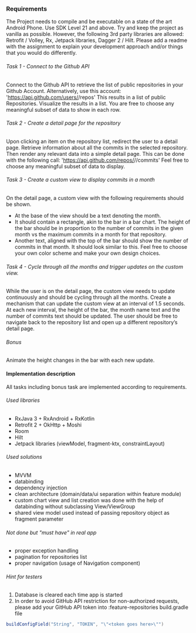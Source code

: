 ### Requirements

The Project needs to compile and be executable on a state of the art Android Phone. Use SDK Level 21
and above.
Try and keep the project as vanilla as possible. However, the following 3rd party libraries are allowed:
Retrofit / Volley, Rx, Jetpack libraries, Dagger 2 / Hilt.
Please add a readme with the assignment to explain your development approach and/or things that you
would do differently.

###### Task 1 - Connect to the Github API

Connect to the Github API to retrieve the list of public repositories in your Github Account. Alternatively,
use this account: 'https://api.github.com/users/<user>/repos'
This results in a list of public Repositories. Visualize the results in a list. You are free to choose any
meaningful subset of data to show in each row.

###### Task 2 - Create a detail page for the repository
Upon clicking an item on the repository list, redirect the user to a detail page.
Retrieve information about all the commits in the selected repository. Then render any relevant data into
a simple detail page. This can be done with the following call:
'https://api.github.com/repos/<user>/<repository>/commits'
Feel free to choose any meaningful subset of data to display.

###### Task 3 - Create a custom view to display commits in a month

On the detail page, a custom view with the following requirements should be shown.
- At the base of the view should be a text denoting the month.
- It should contain a rectangle, akin to the bar in a bar chart. The height of the bar should be in
proportion to the number of commits in the given month vs the maximum commits in a month
for that repository.
- Another text, aligned with the top of the bar should show the number of commits in that month.
It should look similar to this. Feel free to choose your own color scheme and make your own design
choices.

###### Task 4 - Cycle through all the months and trigger updates on the custom view.

While the user is on the detail page, the custom view needs to update continuously and should be cycling
through all the months.
Create a mechanism that can update the custom view at an interval of 1.5 seconds.
At each new interval, the height of the bar, the month name text and the number of commits text should
be updated.
The user should be free to navigate back to the repository list and open up a different repository’s detail page.

###### Bonus

Animate the height changes in the bar with each new update.

#### Implementation description

All tasks including bonus task are implemented according to requirements.

###### Used libraries
* RxJava 3 + RxAndroid + RxKotlin
* Retrofit 2 + OkHttp + Moshi
* Room
* Hilt 
* Jetpack libraries (viewModel, fragment-ktx, constraintLayout)
###### Used solutions
* MVVM
* databinding
* dependency injection
* clean architecture (domain/data/ui separation within feature module)
* custom chart view and list creation was done with the help of databinding without subclassing View/ViewGroup
* shared view model used instead of passing repository object as fragment parameter
###### Not done but "must have" in real app
* proper exception handling
* pagination for repositories list
* proper navigation (usage of Navigation component)
###### Hint for testers
1. Database is cleared each time app is started
2. In order to avoid GitHub API restriction for non-authorized requests, please 
add your GitHub API token into :feature-repositories build.gradle file
```groovy
buildConfigField("String", "TOKEN", "\"<token goes here>\"")
```